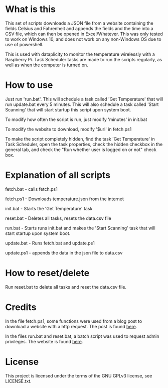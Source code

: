 # What is this
This set of scripts downloads a JSON file from a website containing the fields Celsius and Fahrenheit and appends 
the fields and the time into a CSV file, which can then be opened in Excel/Whatever. This was only tested
to work on Windows 10, and does not work on any non-Windows OS due to use of powershell. 

This is used with dataplicity to monitor the temperature wirelessly with a Raspberry Pi. 
Task Scheduler tasks are made to run the scripts regularly, as well as when the computer is turned on. 

# How to use
Just run 'run.bat'. This will schedule a task called 'Get Temperature' that will run 
update.bat every 5 minutes. This will also schedule a task called 'Start Scanning' that will 
start startup this script upon system boot. 

To modify how often the script is run, just modify 'minutes' in init.bat
	
To modify the website to download, modify '$url' in fetch.ps1
	
To make the script completely hidden, find the task 'Get Temperature' in Task Scheduler, 
open the task properties, check the hidden checkbox in the general tab, and check the "Run 
whether user is logged on or not" check box.

# Explanation of all scripts
fetch.bat - calls fetch.ps1
	
fetch.ps1 - Downloads temperature.json from the internet
	
init.bat - Starts the 'Get Temperature' task
	
reset.bat - Deletes all tasks, resets the data.csv file
	
run.bat - Starts runs init.bat and makes the 'Start Scanning' task that will start startup 
upon system boot. 
		
update.bat - Runs fetch.bat and update.ps1
	
update.ps1 - appends the data in the json file to data.csv
	

# How to reset/delete
Run reset.bat to delete all tasks and reset the data.csv file.
	
# Credits
In the file fetch.ps1, some functions were used from a blog post to download a website
with a http request. The post is found [here](http://sharpcodenotes.blogspot.com/2013/03/how-to-make-http-request-with-powershell.html).

In the files run.bat and reset.bat, a batch script was used to request admin privileges. 
The website is found [here](https://sites.google.com/site/eneerge/scripts/batchgotadmin).

# License
This project is licensed under the terms of the GNU GPLv3 license, see LICENSE.txt.

	